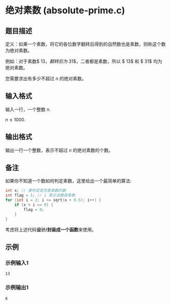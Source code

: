 # 绝对素数 (absolute-prime.c)

## 题目描述

定义：如果一个素数，将它的各位数字翻转后得到的自然数也是素数，则称这个数为绝对素数。

例如：对于素数$ 13$，翻转后为$ 31$，二者都是素数，所以 $ 13$ 和 $ 31$ 均为绝对素数。

您需要求出有多少不超过 $n$ 的绝对素数。

## 输入格式

输入一行，一个整数 $n$.

$n \le 1000$.

## 输出格式

输出一行一个整数，表示不超过 $n$ 的绝对素数的个数。

## 备注

如果你不知道一个数如何判定素数，这里给出一个最简单的算法:

````c
int x; // 要判定是否是素数的数
int flag = 1; // 1 表示该数是素数
for (int i = 2; i <= sqrt(x + 0.5); i++) {
    if (x % i == 0) {
        flag = 0;
    }
}
````

考虑将上述代码**设计/封装成一个函数**来使用。

## 示例

### 示例输入1

```text
13
```

### 示例输出1

```text
6
```